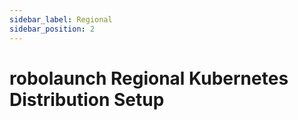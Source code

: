 ```yaml
---
sidebar_label: Regional
sidebar_position: 2
---
```

# robolaunch Regional Kubernetes Distribution Setup